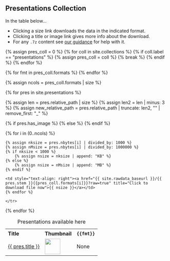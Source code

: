 ## Presentations Collection

In the table below...

* Clicking a size link downloads the data in the indicated format.
* Clicking a title or image link gives more info about the download.
* For any `.7z` content see [our guidance](help/7zip.md) for help with it.

{% assign pres_coll = 0 %} 
{% for coll in site.collections %}
    {% if coll.label == "presentations" %}
        {% assign pres_coll = coll %}
        {% break %}
    {% endif %}
{% endfor %}

<table>
  <caption>Presentations available here</caption>
  <tr>
    <th style="text-align: left">Title</th>
    <th style="text-align: left">Thumbnail</th>
    {% for fmt in pres_coll.formats %}
      <th style="text-align: right"><code>{{fmt}}</code></th>
    {% endfor %}
  </tr>

{% assign ncols = pres_coll.formats | size %}

{% for pres in site.presentations %}

  {% assign len = pres.relative_path | size %}
  {% assign len2 = len | minus: 3 %}
  {% assign new_relative_path = pres.relative_path | truncate: len2, "" | remove_first: "_" %}
  <tr>
     <td style="text-align: left"><a href="{{ new_relative_path }}" title="Click for more info about this file">{{ pres.title }}</a></td>
  {% if pres.has_image %}
     <td style="text-align: left"><a href="{{ new_relative_path }}" title="Click for more info about this file"><img src="{{ new_relative_path }}_thumb.png" style="height:48px;"></a></td>
  {% else %}
     <td style="text-align: left">None</td>
  {% endif %}

  {% for i in (0..ncols) %}

    {% assign nksize = pres.nbytes[i] | divided_by: 1000 %}
    {% assign nMsize = pres.nbytes[i] | divided_by: 1000000 %}
    {% if nksize < 1000 %}
        {% assign nsize = nksize | append: "KB" %}
    {% else %}
        {% assign nsize = nMsize | append: "MB" %}
    {% endif %}

    <td style="text-align: right"><a href="{{ site.rawdata_baseurl }}/{{ pres.stem }}{{pres_coll.formats[i]}}?raw=true" title="Click to download file now">{{ nsize }}</a></td>
    {% endfor %}

    </tr>

{% endfor %}

</table>
